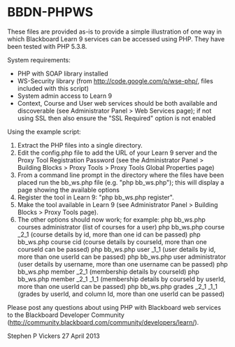 # BBDN-PHPWS

These files are provided as-is to provide a simple illustration of one way in which Blackboard Learn 9 services can be accessed using PHP.  They have been tested with PHP 5.3.8.

System requirements:

  - PHP with SOAP library installed
  - WS-Security library (from http://code.google.com/p/wse-php/, files included with this script)
  - System admin access to Learn 9
  - Context, Course and User web services should be both available and discoverable (see Administrator Panel > Web Services page); if not using SSL then also ensure the "SSL Required" option is not enabled


Using the example script:

1.  Extract the PHP files into a single directory.
2.  Edit the config.php file to add the URL of your Learn 9 server and the Proxy Tool Registration Password (see the Administrator Panel > Building Blocks > Proxy Tools > Proxy Tools Global Properties page)
3.  From a command line prompt in the directory where the files have been placed run the bb_ws.php file (e.g. "php bb_ws.php"); this will display a page showing the available options
4.  Register the tool in Learn 9: "php bb_ws.php register".
5.  Make the tool available in Learn 9 (see Administrator Panel > Building Blocks > Proxy Tools page).
6.  The other options should now work; for example:
       php bb_ws.php courses administrator (list of courses for a user)
       php bb_ws.php course _2_1 (course details by id, more than one id can be passed)
       php bb_ws.php course cid (course details by courseId, more than one courseId can be passed)
       php bb_ws.php user _1_1 (user details by id, more than one userId can be passed)
       php bb_ws.php user administrator (user details by username, more than one username can be passed)
       php bb_ws.php member _2_1 (membership details by courseId)
       php bb_ws.php member _2_1 _1_1 (membership details by courseId by userId, more than one userId can be passed)
       php bb_ws.php grades _2_1 _1_1 (grades by userId, and column Id, more than one userId can be passed)


Please post any questions about using PHP with Blackboard web services to the Blackboard Developer Community (http://community.blackboard.com/community/developers/learn/).


Stephen P Vickers
27 April 2013
